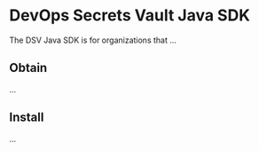 ﻿[title]: # (DSV Java SDK)
[tags]: # (,)
[priority]: # (11030)

# DevOps Secrets Vault Java SDK

The DSV Java SDK is for organizations that ...

## Obtain

...

## Install

...